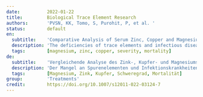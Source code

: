 ```yaml
---
date:          2022-01-22
title:         Biological Trace Element Research
authors:       'PVSN, KK, Tomo, S, Purohit, P, et al. '
status:        default
en:
  subtitle:    'Comparative Analysis of Serum Zinc, Copper and Magnesium Level and Their Relations in Association with Severity and Mortality in SARS-CoV-2 Patients'
  description: 'The deficiencies of trace elements and infectious diseases often coexist and exhibit complex interactions. Several trace elements such as zinc (Zn), copper (Cu) and magnesium (Mg) have immunomodulatory functions and thus influence the susceptibility to the course and outcome of a variety of viral infections. So, this present study was aimed to study relations of trace metals in association with severity and mortality in SARS-CoV-2 patients. A total of 150 individuals infected with COVID-19 and 50 healthy individuals were recruited. Cases were divided based on severity (mild, moderate and severe) and outcome (discharged or deceased). Serum Zn, Mg and Cu levels were analysed by direct colourimetric method. Both serum Cu and Zn levels were significantly decreased in cases when compared to those in controls. Serum magnesium levels although not significant were found to be slightly decreased in controls. On comparing the trace elements between the deceased and discharged cases, a significant difference was found between serum copper and zinc levels, but for magnesium, both groups have similar levels. The receiver operating characteristic (ROC) curve results indicate that a serum Cu/Zn ratio along with the age of patient provides some reliable information on COVID-19 course and survival odds by yielding an AUC of 95.1% with a sensitivity of 93.8% and specificity of 89.8%. Therefore, we would like to emphasize that measuring the serum copper and zinc along with their ratio can be used as routine investigations for COVID-19 patients in proper identification and management of severe cases in upcoming new waves of COVID-19. '
  tags:        [magnesium, zinc, copper, severity, mortality]
de:
  subtitle:    'Vergleichende Analyse des Zink-, Kupfer- und Magnesiumspiegels im Serum und deren Zusammenhang mit dem Schweregrad und der Sterblichkeit bei SARS-CoV-2-Patienten'
  description: 'Der Mangel an Spurenelementen und Infektionskrankheiten treten häufig gemeinsam auf und weisen komplexe Wechselwirkungen auf. Mehrere Spurenelemente wie Zink (Zn), Kupfer (Cu) und Magnesium (Mg) haben immunmodulatorische Funktionen und beeinflussen somit die Anfälligkeit für den Verlauf und das Ergebnis einer Vielzahl von Virusinfektionen. Ziel der vorliegenden Studie war es daher, die Beziehungen zwischen Spurenmetallen und dem Schweregrad und der Sterblichkeit von SARS-CoV-2-Patienten zu untersuchen. Insgesamt wurden 150 mit COVID-19 infizierte Personen und 50 gesunde Personen rekrutiert. Die Fälle wurden nach Schweregrad (leicht, mittelschwer und schwer) und Ausgang (entlassen oder verstorben) unterteilt. Die Serumwerte von Zn, Mg und Cu wurden mit einer direkten kolorimetrischen Methode analysiert. Sowohl die Serum-Cu- als auch die Serum-Zn-Werte waren in den Fällen im Vergleich zu den Kontrollen signifikant erniedrigt. Die Magnesiumwerte im Serum waren zwar nicht signifikant, aber bei den Kontrollen leicht erniedrigt. Beim Vergleich der Spurenelemente zwischen den verstorbenen und den entlassenen Fällen wurde ein signifikanter Unterschied zwischen den Serumwerten von Kupfer und Zink festgestellt, während die Magnesiumwerte in beiden Gruppen ähnlich hoch waren. Die Ergebnisse der Receiver-Operating-Characteristic-Kurve (ROC-Kurve) deuten darauf hin, dass das Serum-Cu/Zn-Verhältnis zusammen mit dem Alter des Patienten zuverlässige Informationen über den Verlauf der COVID-19-Erkrankung und die Überlebenschancen liefert, da es eine AUC von 95,1 % mit einer Sensitivität von 93,8 % und einer Spezifität von 89,8 % ergibt. Daher möchten wir betonen, dass die Messung des Serumkupfers und -zinks sowie ihres Verhältnisses als Routineuntersuchung bei COVID-19-Patienten zur korrekten Identifizierung und Behandlung schwerer Fälle in kommenden neuen COVID-19-Wellen eingesetzt werden kann.' 
  tags:        [Magnesium, Zink, Kupfer, Schweregrad, Mortalität]
group:         'Treatments'
credit:        https://doi.org/10.1007/s12011-022-03124-7
---
```

